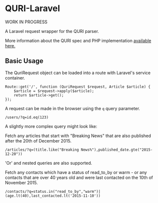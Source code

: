 # QURI-Laravel

WORK IN PROGRESS

A Laravel request wrapper for the QURI parser.

More information about the QURI spec and PHP implementation [available here.](https://github.com/theHarvester/QURI)

## Basic Usage

The QuriRequest object can be loaded into a route with Laravel's service container.

```
Route::get('/', function (QuriRequest $request, Article $article) {
    $article = $request->apply($article);
    return $article->get();
});
```

A request can be made in the browser using the `q` query parameter.

```
/users/?q=id.eq(123)
```

A slightly more complex query might look like:

Fetch any articles that start with "Breaking News" that are also published after the 20th of December 2015.

```
/articles/?q=(title.like("Breaking News%"),published_date.gte("2015-12-20"))
```

'Or' and nested queries are also supported.

Fetch any contacts which have a status of read_to_by or warm - or any contacts that are over 40 years old and were last contacted on the 10th of November 2015.

```
/contacts/?q=status.in("read_to_by","warm")|(age.lt(40),last_contacted.lt('2015-11-10'))
```
